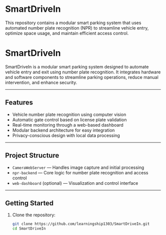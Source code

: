 # SmartDriveIn
This repository contains a modular smart parking system that uses automated number plate recognition (NPR) to streamline vehicle entry, optimize space usage, and maintain efficient access control.
# SmartDriveIn

SmartDriveIn is a modular smart parking system designed to automate vehicle entry and exit using number plate recognition. It integrates hardware and software components to streamline parking operations, reduce manual intervention, and enhance security.

---

## Features

- Vehicle number plate recognition using computer vision
- Automatic gate control based on license plate validation
- Real-time monitoring through a web-based dashboard
- Modular backend architecture for easy integration
- Privacy-conscious design with local data processing

---

## Project Structure

- `CameraWebServer` — Handles image capture and initial processing
- `npr-backend` — Core logic for number plate recognition and access control
- `web-dashboard` (optional) — Visualization and control interface

---

## Getting Started

1. Clone the repository:
   ```bash
   git clone https://github.com/learningship1303/SmartDriveIn.git
   cd SmartDriveIn
